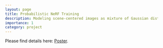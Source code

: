 ```yaml
---
layout: page
title: Probabilistic NeRF Training
description: Modeling scene-centered images as mixture of Gaussian distributions, we limit the number of training observations required for neural radiance field training by selecting to minimize uncertainty.
importance: 1
category: project
---
```


Please find details here: <a href="/assets/pdf/poster_probnerf.pdf">Poster</a>.
